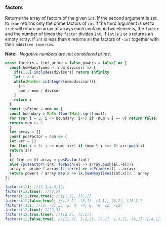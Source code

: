 ### factors

Returns the array of factors of the given `int`. If the second argument is set to `true` returns only the prime factors of `int`.If the third argument is set to `true` will return an array of arrays each containing two elements, the `factor` and the number of times the `factor` divides `int`.
If `int` is `1` or `0` returns an empty array.
If `int` is less than `0` returns all the factors of `-int` together with their `additive inverses`.

**Note**:- _Negative numbers are not considered prime._
``` js
const factors = (int,prime = false,powers = false) => {
  const howManyTimes = (num,divisor) => {
    if([1,0].includes(divisor)) return Infinity
    let i = 0
    while(Number.isInteger(num/divisor)){
      i++
      num = num / divisor
    }
    return i
  }
  const isPrime = num => {
  const boundary = Math.floor(Math.sqrt(num));
  for (var i = 2; i <= boundary; i++) if (num % i == 0) return false;
  return num >= 2 
  }
  let array = []
  const posFactor = num => {
  let arr = []
  for (let i = 2; i <= num; i++) if (num % i === 0) arr.push(i)
  return arr
  }
  if (int >= 0) array = posFactor(int)
  else {posFactor(-int).forEach(el => array.push(el,-el))}
  array =  prime ? array.filter(el => isPrime(el)) : array;
  return powers ? array.map(x => [x,howManyTimes(int,x)]) : array
};
```
```js
factors(12); //[2,3,4,6,12]
factors(12,true); //[2,3]
factors(12,true,true); //[[2,2], [3,1]]
factors(12,false,true); //[[2,2], [3,1], [4,1], [6,1], [12,1]]
factors(-12); //[2, -2, 3, -3, 4, -4, 6, -6, 12, -12]
factors(12,true); //[2,3]
factors(12,true,true); //[[2,2], [3,1]]
factors(12,false,true); //[[2,2], [-2,2], [3,1], [-3,1], [4,1], [-4,1], [6,1], [-6,1], [12,1], [-12,1]]
```
